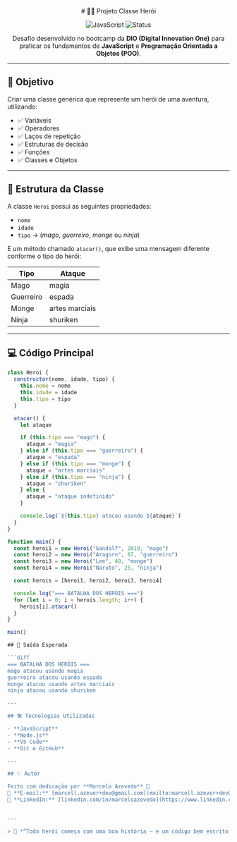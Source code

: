<div align="center">
# 🦸‍♂️ Projeto Classe Herói

![JavaScript](https://img.shields.io/badge/JavaScript-F7DF1E?style=for-the-badge&logo=javascript&logoColor=000)
![Status](https://img.shields.io/badge/Status-Concluído-brightgreen?style=for-the-badge)

Desafio desenvolvido no bootcamp da **DIO (Digital Innovation One)** para praticar os fundamentos de **JavaScript** e **Programação Orientada a Objetos (POO)**.

</div>

---


## 🎯 Objetivo

Criar uma classe genérica que represente um herói de uma aventura, utilizando:

- ✅ Variáveis  
- ✅ Operadores  
- ✅ Laços de repetição  
- ✅ Estruturas de decisão  
- ✅ Funções  
- ✅ Classes e Objetos  

---

## 🧩 Estrutura da Classe

A classe `Heroi` possui as seguintes propriedades:
- `nome`
- `idade`
- `tipo` → (*mago*, *guerreiro*, *monge* ou *ninja*)

E um método chamado `atacar()`, que exibe uma mensagem diferente conforme o tipo do herói:

| Tipo       | Ataque             |
|-------------|--------------------|
| Mago        | magia              |
| Guerreiro   | espada             |
| Monge       | artes marciais     |
| Ninja       | shuriken           |

---

## 💻 Código Principal

```javascript
class Heroi {
  constructor(nome, idade, tipo) {
    this.nome = nome
    this.idade = idade
    this.tipo = tipo
  }

  atacar() {
    let ataque

    if (this.tipo === "mago") {
      ataque = "magia"
    } else if (this.tipo === "guerreiro") {
      ataque = "espada"
    } else if (this.tipo === "monge") {
      ataque = "artes marciais"
    } else if (this.tipo === "ninja") {
      ataque = "shuriken"
    } else {
      ataque = "ataque indefinido"
    }

    console.log(`${this.tipo} atacou usando ${ataque}`)
  }
}

function main() {
  const heroi1 = new Heroi("Gandalf", 2019, "mago")
  const heroi2 = new Heroi("Aragorn", 87, "guerreiro")
  const heroi3 = new Heroi("Lee", 40, "monge")
  const heroi4 = new Heroi("Naruto", 25, "ninja")

  const herois = [heroi1, heroi2, heroi3, heroi4]

  console.log("=== BATALHA DOS HERÓIS ===")
  for (let i = 0; i < herois.length; i++) {
    herois[i].atacar()
  }
}

main()

## 🧠 Saída Esperada

```diff
=== BATALHA DOS HERÓIS ===
mago atacou usando magia
guerreiro atacou usando espada
monge atacou usando artes marciais
ninja atacou usando shuriken

---

## 🛠️ Tecnologias Utilizadas

- **JavaScript**  
- **Node.js**  
- **VS Code**  
- **Git e GitHub**

---

## ✨ Autor

Feito com dedicação por **Marcelo Azevedo** 💪  
📧 **E-mail:** [marcell.azever+dev@gmail.com](mailto:marcell.azever+dev@gmail.com)  
💼 **LinkedIn:** [linkedin.com/in/marceloazevedo](https://www.linkedin.com/in/marceloazevedo)


---

> 💬 *“Todo herói começa com uma boa história — e um código bem escrito.”* 🚀
